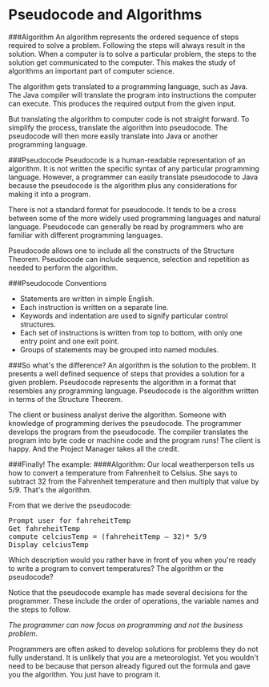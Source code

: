 # Pseudocode and Algorithms

###Algorithm
 An algorithm represents the ordered sequence of steps required to solve a problem. Following the steps will always result in the solution. When a computer is to solve a particular problem, the steps to the solution get communicated to the computer. This makes the study of algorithms an important part of computer science.  
 
 The algorithm gets translated to a programming language, such as Java. The Java compiler will translate the program into instructions the computer can execute. This produces the required output from the given input.
 
 But translating the algorithm to computer code is not straight forward.  To simplify the process, translate the algorithm into pseudocode. The pseudocode will then more easily translate into Java or another programming language.

###Pseudocode
Pseudocode is a human-readable representation of an algorithm. It is not written the specific syntax of any particular programming language. However, a programmer can easily translate pseudocode to Java because the pseudocode is the algorithm plus any considerations for making it into a program.

There is not a standard format for pseudocode. It tends to be a cross between some of the more widely used programming languages and natural language. Pseudocode can generally be read by programmers who are familiar with different programming languages.

Pseudocode allows one to include all the constructs of the Structure Theorem. Pseudocode can include sequence, selection and repetition as needed to perform the algorithm.

###Pseudocode Conventions
* Statements are written in simple English.
* Each instruction is written on a separate line.
* Keywords and indentation are used to signify particular control structures.
* Each set of instructions is written from top to bottom, with only one entry point and one exit point.
* Groups of statements may be grouped into named modules.


###So what's the difference?
An algorithm is the solution to the problem. It presents a well defined sequence of steps that provides a solution for a given problem. Pseudocode represents the algorithm in a format that resembles any programming language. Pseudocode is the algorithm written in terms of the Structure Theorem. 

The client or business analyst derive the algorithm. Someone with knowledge of programming derives the pseudocode. The programmer develops the program from the pseudocode. The compiler translates the program into byte code or machine code and the program runs! The client is happy. And the Project Manager takes all the credit.

###Finally! The example:
####Algorithm:
Our local weatherperson tells us how to convert a temperature from Fahrenheit to Celsius. She says to subtract 32 from the Fahrenheit temperature and then multiply that value by 5/9. That's the algorithm.

From that we derive the pseudocode:
<pre>Prompt user for fahreheitTemp 
Get fahreheitTemp
compute celciusTemp = (fahreheitTemp &ndash; 32)* 5/9
Display celciusTemp</pre>

Which description would you rather have in front of you when you're ready to write a program to convert temperatures? The algorithm or the pseudocode?

Notice that the pseudocode example has made several decisions for the programmer. These include the order of operations, the variable names and the steps to follow. 

<i>The programmer can now focus on programming and not the business problem</i>. 

Programmers are often asked to develop solutions for problems they do not fully understand. It is unlikely that you are a meteorologist. Yet you wouldn't need to be because that person already figured out the formula and gave you the algorithm. You just have to program it.
